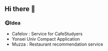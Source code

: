 ## Hi there 👋
### 😋Idea
- Cafelov : Service for CafeStudyers
- Yonsei Univ Compact Application
- Muzza : Restaurant recommendation service
<!--
**whispernorbury/whispernorbury** is a ✨ _special_ ✨ repository because its `README.md` (this file) appears on your GitHub profile.

Here are some ideas to get you started:

- 🔭 I’m currently working on ...
- 🌱 I’m currently learning ...
- 👯 I’m looking to collaborate on ...
- 🤔 I’m looking for help with ...
- 💬 Ask me about ...
- 📫 How to reach me: ...
- 😄 Pronouns: ...
- ⚡ Fun fact: ...
-->
